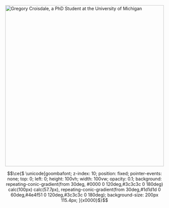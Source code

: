 <div>
  <img src="https://gregory.croisdale.us/images/disp.svg" style="width: 100%; height: 512px;" alt="Gregory Croisdale, a PhD Student at the University of Michigan">
</div>


```math
\ce{$
  \unicode[goombafont;
  z-index: 10;
  position: fixed;
  pointer-events: none;
  top: 0;
  left: 0;
  height: 100vh;
  width: 100vw;
  opacity: 0.1;
  background:
    repeating-conic-gradient(from 30deg, #0000 0 120deg,#3c3c3c 0 180deg) calc(100px) calc(57.7px),
    repeating-conic-gradient(from 30deg,#1d1d1d 0 60deg,#4e4f51 0 120deg,#3c3c3c 0 180deg);
  background-size: 200px 115.4px;
]{x0000}$}
```
